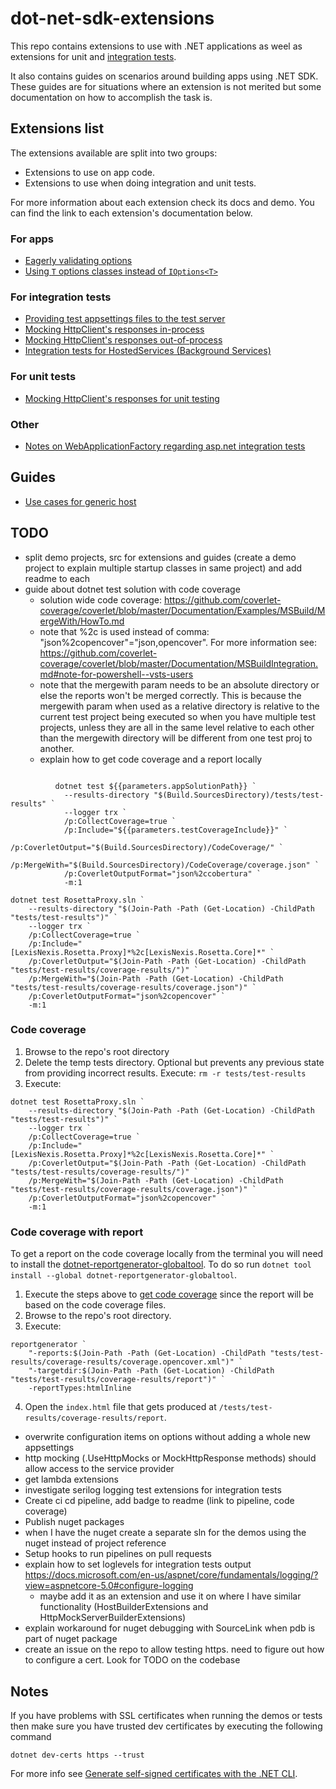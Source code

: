 # dot-net-sdk-extensions

This repo contains extensions to use with .NET applications as weel as extensions for unit and [integration tests](https://docs.microsoft.com/en-us/aspnet/core/test/integration-tests?#introduction-to-integration-tests).

It also contains guides on scenarios around building apps using .NET SDK. These guides are for situations where an extension is not merited but some documentation on how to accomplish the task is.

## Extensions list

The extensions available are split into two groups:

* Extensions to use on app code.
* Extensions to use when doing integration and unit tests.

For more information about each extension check its docs and demo. You can find the link to each extension's documentation below.

### For apps

* [Eagerly validating options](/docs/configuration/options-eagerly-validation.md)
* [Using `T` options classes instead of `IOptions<T>`](/docs/configuration/options-without-IOptions.md)

### For integration tests

* [Providing test appsettings files to the test server](/docs/integration-tests/configuring-webhost.md)
* [Mocking HttpClient's responses in-process](/docs/integration-tests/http-mocking-in-process.md)
* [Mocking HttpClient's responses out-of-process](/docs/integration-tests/http-mocking-out-of-process.md)
* [Integration tests for HostedServices (Background Services)](/docs/integration-tests/hosted-services.md)

### For unit tests

* [Mocking HttpClient's responses for unit testing](/docs/unit-tests/http-mocking-unit-tests.md)

### Other

* [Notes on WebApplicationFactory regarding asp.net integration tests](/docs/integration-tests/web-application-factory.md)

## Guides

* [Use cases for generic host](/docs/guides/generic-host-use-cases.md)

## TODO

* split demo projects, src for extensions and guides (create a demo project to explain multiple startup classes in same project) and add readme to each
* guide about dotnet test solution with code coverage
  * solution wide code coverage: https://github.com/coverlet-coverage/coverlet/blob/master/Documentation/Examples/MSBuild/MergeWith/HowTo.md
  * note that %2c is used instead of comma: "json%2copencover"="json,opencover". For more information see: https://github.com/coverlet-coverage/coverlet/blob/master/Documentation/MSBuildIntegration.md#note-for-powershell--vsts-users
  * note that the mergewith param needs to be an absolute directory or else the reports won't be merged correctly. This is because the mergewith param when used as a relative directory is relative to the current test project being executed so when you have multiple test projects, unless they are all in the same level relative to each other than the mergewith directory will be different from one test proj to another.
  * explain how to get code coverage and a report locally

```
  
          dotnet test ${{parameters.appSolutionPath}} `
            --results-directory "$(Build.SourcesDirectory)/tests/test-results" `
            --logger trx `
            /p:CollectCoverage=true `
            /p:Include="${{parameters.testCoverageInclude}}" `
            /p:CoverletOutput="$(Build.SourcesDirectory)/CodeCoverage/" `
            /p:MergeWith="$(Build.SourcesDirectory)/CodeCoverage/coverage.json" `
            /p:CoverletOutputFormat="json%2ccobertura" `
            -m:1
```
```
dotnet test RosettaProxy.sln `
    --results-directory "$(Join-Path -Path (Get-Location) -ChildPath "tests/test-results")" `
    --logger trx `
    /p:CollectCoverage=true `
    /p:Include="[LexisNexis.Rosetta.Proxy]*%2c[LexisNexis.Rosetta.Core]*" `
    /p:CoverletOutput="$(Join-Path -Path (Get-Location) -ChildPath "tests/test-results/coverage-results/")" `
    /p:MergeWith="$(Join-Path -Path (Get-Location) -ChildPath "tests/test-results/coverage-results/coverage.json")" `
    /p:CoverletOutputFormat="json%2copencover" `
    -m:1
```

### Code coverage

1. Browse to the repo's root directory
2. Delete the temp tests directory. Optional but prevents any previous state from providing incorrect results. Execute: `rm -r tests/test-results`
3. Execute:

```
dotnet test RosettaProxy.sln `
    --results-directory "$(Join-Path -Path (Get-Location) -ChildPath "tests/test-results")" `
    --logger trx `
    /p:CollectCoverage=true `
    /p:Include="[LexisNexis.Rosetta.Proxy]*%2c[LexisNexis.Rosetta.Core]*" `
    /p:CoverletOutput="$(Join-Path -Path (Get-Location) -ChildPath "tests/test-results/coverage-results/")" `
    /p:MergeWith="$(Join-Path -Path (Get-Location) -ChildPath "tests/test-results/coverage-results/coverage.json")" `
    /p:CoverletOutputFormat="json%2copencover" `
    -m:1
```

### Code coverage with report

To get a report on the code coverage locally from the terminal you will need to install the [dotnet-reportgenerator-globaltool](https://www.nuget.org/packages/dotnet-reportgenerator-globaltool/). To do so run `dotnet tool install --global dotnet-reportgenerator-globaltool`.

1. Execute the steps above to [get code coverage](#code-coverage) since the report will be based on the code coverage files.
2. Browse to the repo's root directory.
3. Execute:

```
reportgenerator `
    "-reports:$(Join-Path -Path (Get-Location) -ChildPath "tests/test-results/coverage-results/coverage.opencover.xml")" `
    "-targetdir:$(Join-Path -Path (Get-Location) -ChildPath "tests/test-results/coverage-results/report")" `
    -reportTypes:htmlInline
```

4. Open the `index.html` file that gets produced at `/tests/test-results/coverage-results/report`.



* overwrite configuration items on options without adding a whole new appsettings
* http mocking (.UseHttpMocks or MockHttpResponse methods) should allow access to the service provider
* get lambda extensions 
* investigate serilog logging test extensions for integration tests
* Create ci cd pipeline, add badge to readme (link to pipeline, code coverage)
* Publish nuget packages
* when I have the nuget create a separate sln for the demos using the nuget instead of project reference
* Setup hooks to run pipelines on pull requests
* explain how to set loglevels for integration tests output https://docs.microsoft.com/en-us/aspnet/core/fundamentals/logging/?view=aspnetcore-5.0#configure-logging
  * maybe add it as an extension and use it on where I have similar functionality (HostBuilderExtensions and HttpMockServerBuilderExtensions)
* explain workaround for nuget debugging with SourceLink when pdb is part of nuget package
* create an issue on the repo to allow testing https. need to figure out how to configure a cert. Look for TODO on the codebase
## Notes

If you have problems with SSL certificates when running the demos or tests then make sure you have trusted dev certificates by executing the following command

```
dotnet dev-certs https --trust
```

For more info see [Generate self-signed certificates with the .NET CLI](https://docs.microsoft.com/en-us/dotnet/core/additional-tools/self-signed-certificates-guide).
